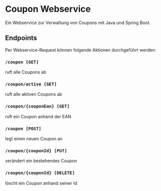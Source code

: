 # Coupon Webservice

Ein Webservice zur Verwaltung von Coupons mit Java und Spring Boot.



## Endpoints

Per Webservice-Request können folgende Aktionen durchgeführt werden: 

### `/coupon [GET]`
ruft alle Coupons ab

### `/coupon/active [GET] `
ruft alle aktiven Coupons ab

### `/coupon/{couponEan} [GET] `
ruft ein Coupon anhand der EAN

### `/coupon [POST]`
legt einen neuen Coupon an

### `/coupon/{couponId} [PUT]`
verändert ein bestehendes Coupon

### `/coupon/{couponId} [DELETE]`
löscht ein Coupon anhand seiner Id

